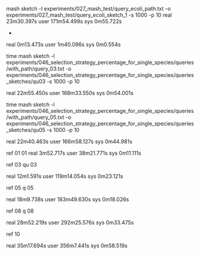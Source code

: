 mash sketch -l experiments/027_mash_test/query_ecoli_path.txt -o experiments/027_mash_test/query_ecoli_sketch_1 -s 1000 -p 10
real	23m30.397s
user	171m54.499s
sys	0m55.722s

+

real	0m13.473s
user	1m40.096s
sys	0m0.554s

time mash sketch -l experiments/046_selection_strategy_percentage_for_single_species/queries/with_path/query_03.txt -o experiments/046_selection_strategy_percentage_for_single_species/queries_sketches/qu03 -s 1000 -p 10

real	22m55.450s
user	168m33.550s
sys	0m54.001s

time mash sketch -l experiments/046_selection_strategy_percentage_for_single_species/queries/with_path/query_05.txt -o experiments/046_selection_strategy_percentage_for_single_species/queries_sketches/qu05 -s 1000 -p 10

real	22m40.463s
user	166m58.127s
sys	0m44.981s

ref 01 01
real	3m52.717s
user	38m21.771s
sys	0m11.111s

ref 03 qu 03

real	12m1.591s
user	119m14.054s
sys	0m23.121s

ref 05 q 05

real	18m9.738s
user	183m49.630s
sys	0m18.026s

ref 08 q 08

real	28m52.219s
user	292m25.576s
sys	0m33.475s

ref 10

real	35m17.694s
user	356m7.441s
sys	0m58.519s